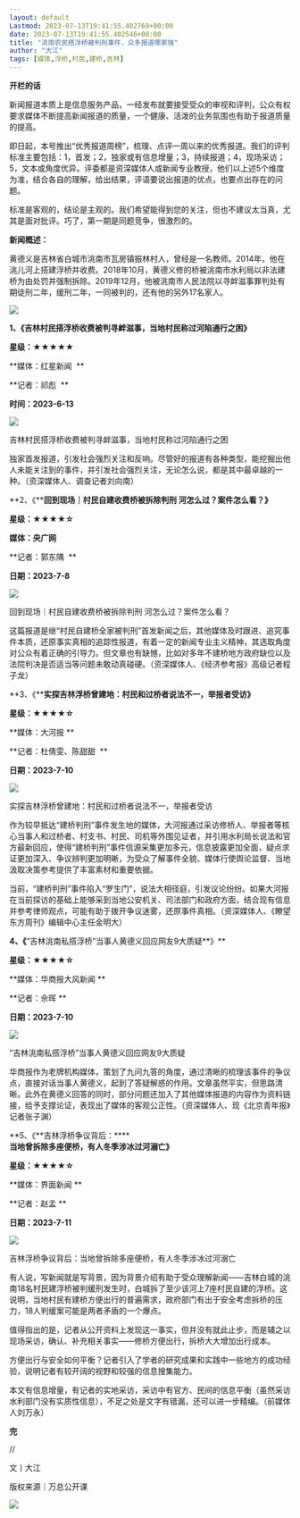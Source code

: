 ```yaml
---
layout: default
Lastmod: 2023-07-13T19:41:55.402769+00:00
date: 2023-07-13T19:41:55.402546+00:00
title: "洮南农民搭浮桥被判刑事件，众多报道哪家强"
author: "大江"
tags: [媒体,浮桥,村民,建桥,吉林]
---
```


  

**开栏的话**

  

新闻报道本质上是信息服务产品，一经发布就要接受受众的审视和评判，公众有权要求媒体不断提高新闻报道的质量，一个健康、活泼的业务氛围也有助于报道质量的提高。

即日起，本号推出“优秀报道周榜”，梳理、点评一周以来的优秀报道。我们的评判标准主要包括：1，首发；2，独家或有信息增量；3，持续报道；4，现场采访；5，文本或角度优异。评委都是资深媒体人或新闻专业教授，他们以上述5个维度为准，结合各自的理解，给出结果，评语要说出报道的优点，也要点出存在的问题。

标准是客观的，结论是主观的。我们希望能得到您的关注，但也不建议太当真，尤其是面对批评。巧了，第一期是同题竞争，很激烈的。

**新闻概述：**

黄德义是吉林省白城市洮南市瓦房镇振林村人，曾经是一名教师。2014年，他在洮儿河上搭建浮桥并收费。2018年10月，黄德义修的桥被洮南市水利局以非法建桥为由处罚并强制拆除。2019年12月，他被洮南市人民法院以寻衅滋事罪判处有期徒刑二年，缓刑二年，一同被判的，还有他的另外17名家人。

![](https://images.weserv.nl/?url=https%3A//mmbiz.qpic.cn/mmbiz_jpg/wh3tsa1RknnIXLXBVSrBJ82VSWC7xicic5E4R8Thqx1fOmXPJ0x5K9X4wbIRiafDPQOUUbHPSQcQpdVozLhiawD4dw/640%3Fwx_fmt%3Djpeg)

  

**1、《吉林村民搭浮桥收费被判寻衅滋事，当地村民称过河陷通行之困》**

**星级：★★★★★**

**媒体：红星新闻  **

**记者：祁彪  **

**时间：2023-6-13**

![](https://images.weserv.nl/?url=https%3A//mmbiz.qpic.cn/mmbiz_png/wh3tsa1RknnIXLXBVSrBJ82VSWC7xicic5rLh6QD1EINGRuYm6Trb7wrgXSQuvMgBNcDOAcfRmVYjxoovibGj5UrA/640%3Fwx_fmt%3Dpng)

吉林村民搭浮桥收费被判寻衅滋事，当地村民称过河陷通行之困

独家首发报道，引发社会强烈关注和反响。尽管好的报道有各种类型，能挖掘出他人未能关注到的事件，并引发社会强烈关注，无论怎么说，都是其中最卓越的一种。（资深媒体人、调查记者刘向南）

**2、《****回到现场｜村民自建收费桥被拆除判刑 河怎么过？案件怎么看？》**

**星级：★★★★☆**

**媒体：央广网**

**记者：郭东隅  **

**日期：2023-7-8**

![](https://images.weserv.nl/?url=https%3A//mmbiz.qpic.cn/mmbiz_png/wh3tsa1RknnIXLXBVSrBJ82VSWC7xicic5CA3KDMV9bh2Q6B5w9ia4RoMCTYgicIQBfYLyzuXjLzGB5Nkar0l9ibqBA/640%3Fwx_fmt%3Dpng)

回到现场｜村民自建收费桥被拆除判刑 河怎么过？案件怎么看？

这篇报道是继“村民自建桥全家被判刑”首发新闻之后，其他媒体及时跟进、追究事件本质，还原事实真相的追踪性报道，有着一定的新闻专业主义精神，其选取角度对公众有着正确的引导力。但文章也有缺憾，比如对多年不建桥地方政府缺位以及法院判决是否适当等问题未敢动真碰硬。（资深媒体人、《经济参考报》高级记者程子龙）  

**3、《****实探吉林浮桥曾建地：村民和过桥者说法不一，举报者受访》**

**星级：★★★★☆**

**媒体：大河报 **

**记者：杜倩雯、陈甜甜  **

**日期：2023-7-10**

![](https://images.weserv.nl/?url=https%3A//mmbiz.qpic.cn/mmbiz_png/wh3tsa1RknnIXLXBVSrBJ82VSWC7xicic5HS1WNq7XibqtUVKlwBaDsiaUfP6LFUQ791tCpQTX8tB7en2EQrIUFdQg/640%3Fwx_fmt%3Dpng)

实探吉林浮桥曾建地：村民和过桥者说法不一，举报者受访

作为较早抵达“建桥判刑”事件发生地的媒体，大河报通过采访修桥人、举报者等核心当事人和过桥者、村支书、村民、司机等外围见证者，并引用水利局长说法和官方最新回应，使得“建桥判刑”事件信源采集更加多元，信息披露更加全面，疑点求证更加深入、争议辨判更加明晰，为受众了解事件全貌、媒体行使舆论监督、当地汲取决策参考提供了丰富素材和重要依据。

当前，“建桥判刑”事件陷入“罗生门”，说法大相径庭，引发议论纷纷。如果大河报在当前探访的基础上能够采到当地公安机关、司法部门和政府方面，结合现有信息并参考律师观点，可能有助于拨开争议迷雾，还原事件真相。（资深媒体人、《瞭望东方周刊》编辑中心主任金明大）

**4、《**“吉林洮南私搭浮桥”当事人黄德义回应网友9大质疑**》**

**星级：★★★★☆**

**媒体：华商报大风新闻 **

**记者：佘晖 **

**日期：2023-7-10**

![](https://images.weserv.nl/?url=https%3A//mmbiz.qpic.cn/mmbiz_png/wh3tsa1RknnIXLXBVSrBJ82VSWC7xicic5kv4JGmtQDHCsEzhcY7DSkmLqNABGLLwbAnVU9ib8VezEcbicH3JjiaMdw/640%3Fwx_fmt%3Dpng)

“吉林洮南私搭浮桥”当事人黄德义回应网友9大质疑

华商报作为老牌机构媒体，策划了九问九答的角度，通过清晰的梳理该事件的争议点，直接对话当事人黄德义，起到了答疑解惑的作用。文章虽然平实，但思路清晰。此外在黄德义回答的同时，部分问题还加入了其他媒体报道的内容作为资料链接，给予支撑论证，表现出了媒体的客观公正性。（资深媒体人、现《北京青年报》记者张子渊）

**5、《**吉林浮桥争议背后：******当地曾拆除多座便桥，有人冬季涉冰过河溺亡》**

**星级：★★★★☆**

**媒体：界面新闻 **

**记者：赵孟 **

**日期：2023-7-11**

![](https://images.weserv.nl/?url=https%3A//mmbiz.qpic.cn/mmbiz_png/wh3tsa1RknnIXLXBVSrBJ82VSWC7xicic5ZGNmUYDcq5AbHhAibtkLeRSPKEnbLlm3reZqhyGMlRArhDVRpvKdYQw/640%3Fwx_fmt%3Dpng)

吉林浮桥争议背后：当地曾拆除多座便桥，有人冬季涉冰过河溺亡

有人说，写新闻就是写背景，因为背景介绍有助于受众理解新闻——吉林白城的洮南18名村民建浮桥被判缓刑发生时，白城拆了至少该河上7座村民自建的浮桥。这说明，当地村民有建桥方便出行的普遍需求，政府部门有出于安全考虑拆桥的压力，18人判缓案可能是两者矛盾的一个爆点。  

值得指出的是，记者从公开资料上发现这一事实，但并没有就此止步，而是辅之以现场采访，确认、补充相关事实——修桥方便出行，拆桥大大增加出行成本。

方便出行与安全如何平衡？记者引入了学者的研究成果和实践中一些地方的成功经验，说明记者有较开阔的视野和较强的信息搜集能力。

本文有信息增量，有记者的实地采访，采访中有官方、民间的信息平衡（虽然采访水利部门没有实质性信息），不足之处是文字有错漏，还可以进一步精编。（前媒体人刘万永）

**完**

//

文丨大江

版权来源｜万总公开课  

![](https://images.weserv.nl/?url=https%3A//mmbiz.qpic.cn/mmbiz_jpg/wh3tsa1RknnIXLXBVSrBJ82VSWC7xicic5QHZfTdIxPtAkCLscNDllygJp6PQYiaRFCEyWV4BTu3afYE2WVs0P2vw/640%3Fwx_fmt%3Djpeg)

